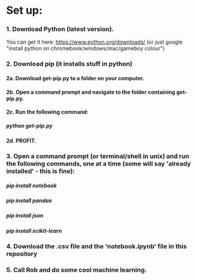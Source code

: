 # Set up:
### 1. Download Python (latest version).
You can get it here: https://www.python.org/downloads/ (or just google "install python on chromebook/windows/mac/gameboy colour")

### 2. Download pip (it installs stuff in python)

#### 2a. Download get-pip.py to a folder on your computer.

#### 2b. Open a command prompt and navigate to the folder containing get-pip.py.

#### 2c. Run the following command:

##### python get-pip.py

#### 2d. PROFIT.

### 3. Open a command prompt (or terminal/shell in unix) and run the following commands, one at a time (some will say 'already installed' - this is fine):

##### pip install notebook

##### pip install pandas

##### pip install json

##### pip install scikit-learn

### 4. Download the .csv file and the 'notebook.ipynb' file in this repository

### 5. Call Rob and do some cool machine learning.
